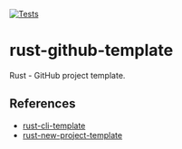 [![Tests](https://github.com/michelm/rust-github-template/actions/workflows/tests.yml/badge.svg)](https://github.com/michelm/rust-github-template/actions/workflows/tests.yml)

# rust-github-template

Rust - GitHub project template.

## References

* [rust-cli-template](https://github.com/kbknapp/rust-cli-template)
* [rust-new-project-template](https://github.com/nogibjj/rust-new-project-template)
